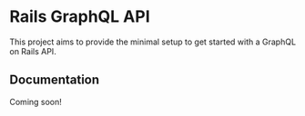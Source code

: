 # Rails GraphQL API
This project aims to provide the minimal setup to get started with a GraphQL on Rails API.

## Documentation
Coming soon!
